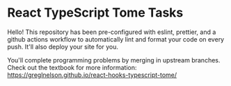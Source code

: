 # React TypeScript Tome Tasks

Hello! This repository has been pre-configured with eslint, prettier, and a github actions workflow to automatically lint and format your code on every push. It'll also deploy your site for you.

You'll complete programming problems by merging in upstream branches. Check out the textbook for more information: <https://greglnelson.github.io/react-hooks-typescript-tome/>
